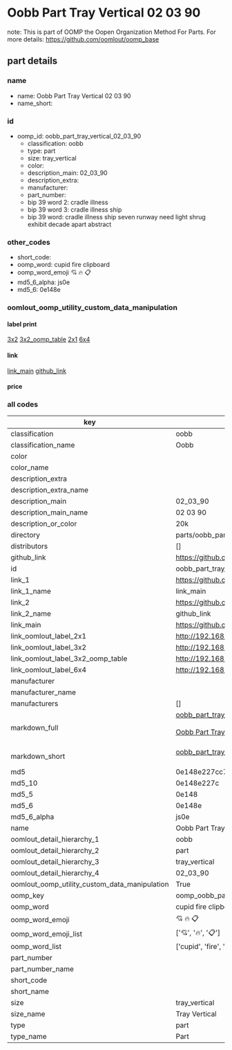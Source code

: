 # Oobb Part Tray Vertical 02 03 90  

note: This is part of OOMP the Oopen Organization Method For Parts. For more details: https://github.com/oomlout/oomp_base

##  part details





### name
* name: Oobb Part Tray Vertical 02 03 90
* name_short: 
### id
* oomp_id: oobb_part_tray_vertical_02_03_90
  * classification: oobb
  * type: part
  * size: tray_vertical
  * color: 
  * description_main: 02_03_90
  * description_extra: 
  * manufacturer: 
  * part_number: 
  * bip 39 word 2: cradle illness
  * bip 39 word 3: cradle illness ship
  * bip 39 word: cradle illness ship seven runway need light shrug exhibit decade apart abstract

### other_codes
* short_code: 
* oomp_word: cupid fire clipboard
* oomp_word_emoji :cupid: :fire: :clipboard:
* md5_6_alpha: js0e
* md5_6: 0e148e






### oomlout_oomp_utility_custom_data_manipulation
#### label print
[3x2](http://192.168.1.245:1112/?label=oomp%20js0e)
[3x2_oomp_table](http://192.168.1.107:1112/?label=oomp%20js0e)
[2x1](http://192.168.1.242:1112/?label=oomp%20js0e)
[6x4](http://192.168.1.55:1112/?label=oomp%20js0e)    

#### link

[link_main](https://github.com/oomlout/oomlout_oomp_current_version_messy/tree/main/parts/oobb_part_tray_vertical_02_03_90) [github_link](https://github.com/oomlout/oomlout_oomp_part_src/tree/main/parts/oobb_part_tray_vertical_02_03_90)                             

#### price







### all codes 
| key | value |  
| --- | --- |  
| classification | oobb |  
| classification_name | Oobb |  
| color |  |  
| color_name |  |  
| description_extra |  |  
| description_extra_name |  |  
| description_main | 02_03_90 |  
| description_main_name | 02 03 90 |  
| description_or_color | 20k |  
| directory | parts/oobb_part_tray_vertical_02_03_90 |  
| distributors | [] |  
| github_link | https://github.com/oomlout/oomlout_oomp_part_src/tree/main/parts/oobb_part_tray_vertical_02_03_90 |  
| id | oobb_part_tray_vertical_02_03_90 |  
| link_1 | https://github.com/oomlout/oomlout_oomp_current_version_messy/tree/main/parts/oobb_part_tray_vertical_02_03_90 |  
| link_1_name | link_main |  
| link_2 | https://github.com/oomlout/oomlout_oomp_part_src/tree/main/parts/oobb_part_tray_vertical_02_03_90 |  
| link_2_name | github_link |  
| link_main | https://github.com/oomlout/oomlout_oomp_current_version_messy/tree/main/parts/oobb_part_tray_vertical_02_03_90 |  
| link_oomlout_label_2x1 | http://192.168.1.242:1112/?label=oomp%20js0e |  
| link_oomlout_label_3x2 | http://192.168.1.245:1112/?label=oomp%20js0e |  
| link_oomlout_label_3x2_oomp_table | http://192.168.1.107:1112/?label=oomp%20js0e |  
| link_oomlout_label_6x4 | http://192.168.1.55:1112/?label=oomp%20js0e |  
| manufacturer |  |  
| manufacturer_name |  |  
| manufacturers | [] |  
| markdown_full | [oobb_part_tray_vertical_02_03_90](https://github.com/oomlout/oomlout_oomp_current_version_messy/tree/main/parts/oobb_part_tray_vertical_02_03_90)<br>[](https://github.com/oomlout/oomlout_oomp_current_version_messy/tree/main/parts/oobb_part_tray_vertical_02_03_90)<br>[Oobb Part Tray Vertical 02 03 90](https://github.com/oomlout/oomlout_oomp_current_version_messy/tree/main/parts/oobb_part_tray_vertical_02_03_90)<br><br> |  
| markdown_short | [oobb_part_tray_vertical_02_03_90](https://github.com/oomlout/oomlout_oomp_current_version_messy/tree/main/parts/oobb_part_tray_vertical_02_03_90)<br><br> |  
| md5 | 0e148e227cc750324f5ebc4b8c1c498f |  
| md5_10 | 0e148e227c |  
| md5_5 | 0e148 |  
| md5_6 | 0e148e |  
| md5_6_alpha | js0e |  
| name | Oobb Part Tray Vertical 02 03 90 |  
| oomlout_detail_hierarchy_1 | oobb |  
| oomlout_detail_hierarchy_2 | part |  
| oomlout_detail_hierarchy_3 | tray_vertical |  
| oomlout_detail_hierarchy_4 | 02_03_90 |  
| oomlout_oomp_utility_custom_data_manipulation | True |  
| oomp_key | oomp_oobb_part_tray_vertical_02_03_90 |  
| oomp_word | cupid fire clipboard |  
| oomp_word_emoji | :cupid: :fire: :clipboard: |  
| oomp_word_emoji_list | [':cupid:', ':fire:', ':clipboard:'] |  
| oomp_word_list | ['cupid', 'fire', 'clipboard'] |  
| part_number |  |  
| part_number_name |  |  
| short_code |  |  
| short_name |  |  
| size | tray_vertical |  
| size_name | Tray Vertical |  
| type | part |  
| type_name | Part |  
